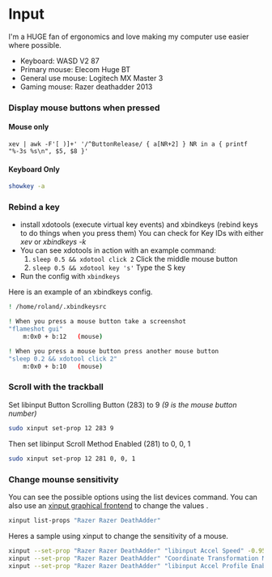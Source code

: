 # Input

I'm a HUGE fan of ergonomics and love making my computer use easier where possible.

* Keyboard: WASD V2 87
* Primary mouse: Elecom Huge BT
* General use mouse: Logitech MX Master 3
* Gaming mouse: Razer deathadder 2013

### Display mouse buttons when pressed

#### Mouse only

```none
xev | awk -F'[ )]+' '/^ButtonRelease/ { a[NR+2] } NR in a { printf "%-3s %s\n", $5, $8 }'
```

#### Keyboard Only

```bash
showkey -a
```

### Rebind a key

* install xdotools (execute virtual key events) and xbindkeys (rebind keys to do things when you press them)
You can check for Key IDs with either *xev* or *xbindkeys -k*
* You can see xdotools in action with an example command:
  1. `sleep 0.5 && xdotool click 2` Click the middle mouse button
  2. `sleep 0.5 && xdotool key 's'` Type the S key
* Run the config with `xbindkeys`

Here is an example of an xbindkeys config.

```bash
! /home/roland/.xbindkeysrc

! When you press a mouse button take a screenshot
"flameshot gui"
    m:0x0 + b:12   (mouse)

! When you press a mouse button press another mouse button
"sleep 0.2 && xdotool click 2"
    m:0x0 + b:10   (mouse)
```

### Scroll with the trackball

Set libinput Button Scrolling Button (283) to 9 *(9 is the mouse button number)*

```bash
sudo xinput set-prop 12 283 9
```

Then set libinput Scroll Method Enabled (281) to 0, 0, 1

```bash
sudo xinput set-prop 12 281 0, 0, 1
```

### Change mounse sensitivity

You can see the possible options using the list devices command. You can also use an [xinput graphical frontend](https://aur.archlinux.org/packages/xinput-gui/) to change the values .

```bash
xinput list-props "Razer Razer DeathAdder"
```

Heres a sample using xinput to change the sensitivity of a mouse.

```bash
xinput --set-prop "Razer Razer DeathAdder" "libinput Accel Speed" -0.95
xinput --set-prop "Razer Razer DeathAdder" "Coordinate Transformation Matrix" 1 0 0 0 1 0 0 0 1
xinput --set-prop "Razer Razer DeathAdder" "libinput Accel Profile Enabled" 0, 1
```
